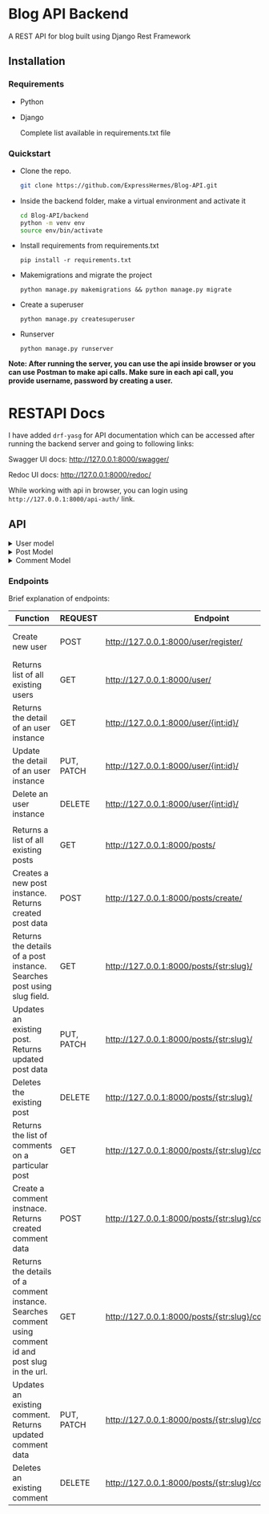 # Blog API Backend

A REST API for blog built using Django Rest Framework

## Installation

### Requirements
- Python
- Django

    Complete list available in requirements.txt file

### Quickstart
- Clone the repo.  
    ```bash
    git clone https://github.com/ExpressHermes/Blog-API.git
    ```

- Inside the backend folder, make a virtual environment and activate it 
    ```bash
    cd Blog-API/backend
    python -m venv env 
    source env/bin/activate
    ```

- Install requirements from requirements.txt
    ```
    pip install -r requirements.txt
    ```

- Makemigrations and migrate the project
    ```
    python manage.py makemigrations && python manage.py migrate
    ```

- Create a superuser
    ```
    python manage.py createsuperuser
    ```

- Runserver
    ```
    python manage.py runserver
    ```

**Note: After running the server, you can use the api inside browser or you can use Postman to make api calls. Make sure in each api call, you provide username, password by creating a user.**

# RESTAPI Docs
I have added `drf-yasg` for API documentation which can be accessed after running the backend server and going to following links:

Swagger UI docs:    http://127.0.0.1:8000/swagger/

Redoc UI docs:  http://127.0.0.1:8000/redoc/

While working with api in browser, you can login using `http://127.0.0.1:8000/api-auth/` link.


## API
<details>
<summary> User model </summary> 

- User:
    - username: string(unique),
    - email: email,
    - password: string(min 8 chars)

</details>

<details>
<summary> Post Model </summary>

- Post:
    - id: Post id(read only),
    - slug: string,
    - title: string,
    - author: user-id(read only),
    - body: string,
    - description: string,
    - image: image(optional)
    - created_at: datetime(read only)
    - updated_at: datetime(read only)
</details>

<details>
<summary>Comment Model </summary>

- Comment:
    - parent: post id(read only),
    - author: user id(ready only),
    - body: string,
    - created_at: datetime(read only)
    - updated_at: datetime(read only)
</details>



### Endpoints

Brief explanation of endpoints:

| Function                                                                                               | REQUEST    | Endpoint                                                | Authorization | form-data                                 |
|--------------------------------------------------------------------------------------------------------|------------|---------------------------------------------------------|---------------|-------------------------------------------|
| Create new user                                                                                        | POST       | http://127.0.0.1:8000/user/register/                    | Not Required  | username, email, password                 |
| Returns list of all existing users                                                                     | GET        | http://127.0.0.1:8000/user/                             | Basic Auth    |                                           |
| Returns the detail of an user instance                                                                 | GET        | http://127.0.0.1:8000/user/{int:id}/                    | Basic Auth    |                                           |
| Update the detail of an user instance                                                                  | PUT, PATCH | http://127.0.0.1:8000/user/{int:id}/                    | Basic Auth    |                                           |
| Delete an user instance                                                                                | DELETE     | http://127.0.0.1:8000/user/{int:id}/                    | Basic Auth    |                                           |
|                                                                                                        |            |                                                         |               |                                           |
| Returns a list of all existing posts                                                                   | GET        | http://127.0.0.1:8000/posts/                            | Not Required  |                                           |
| Creates a new post instance. Returns created post data                                                 | POST       | http://127.0.0.1:8000/posts/create/                | Basic Auth    | title, body, description, image: optional |
| Returns the details of a post instance. Searches post using slug field.                                | GET        | http://127.0.0.1:8000/posts/{str:slug}/                 | Basic Auth    |                                           |
| Updates an existing post. Returns updated post data                                                    | PUT, PATCH | http://127.0.0.1:8000/posts/{str:slug}/                 | Basic Auth    | title, body, description, image: optional |
| Deletes the existing post                                                                              | DELETE     | http://127.0.0.1:8000/posts/{str:slug}/                 | Basic Auth    |                                           |
| Returns the list of comments on a particular post                                                      | GET        | http://127.0.0.1:8000/posts/{str:slug}/comment/         | Not Required  |                                           |
| Create a comment instnace. Returns created comment data                                                | POST       | http://127.0.0.1:8000/posts/{str:slug}/comment/create/   | Basic Auth    | body: comment body                        |
| Returns the details of a comment instance. Searches comment using comment id and post slug in the url. | GET        | http://127.0.0.1:8000/posts/{str:slug}/comment/{int:id}/ | Not Required  |                                           |
| Updates an existing comment. Returns updated comment data                                              | PUT, PATCH | http://127.0.0.1:8000/posts/{str:slug}/comment/{int:id}/ | Basic Auth    | body: comment body                        |
| Deletes an existing comment                                                                            | DELETE     | http://127.0.0.1:8000/posts/{str:slug}/comment/{int:id}/ | Basic Auth    | body: comment body                        |


